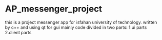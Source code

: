 # AP_messenger_project
this is a project messenger app for isfahan university of technology.
written by c++ and using qt for gui 
mainly code divided in two parts:
1.ui parts
2.client parts

